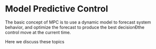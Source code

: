# Model Predictive Control

The basic
concept of MPC is to use a dynamic model to forecast system behavior,
and optimize the forecast to produce the best decisionÐthe control
move at the current time.

Here we discuss these topics


```{tableofcontents}
```

